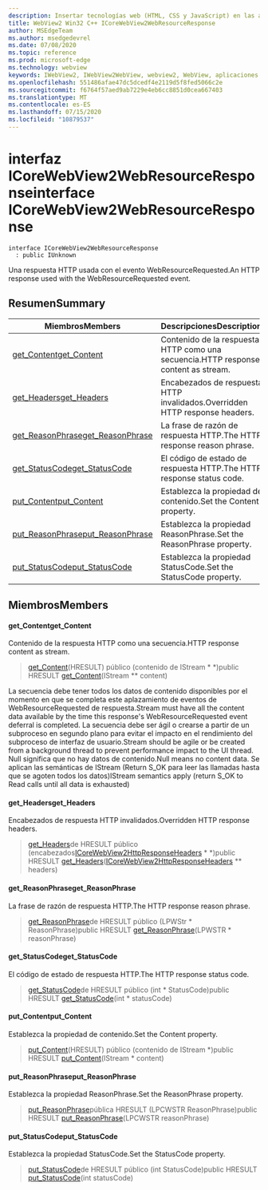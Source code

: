 ```yaml
---
description: Insertar tecnologías web (HTML, CSS y JavaScript) en las aplicaciones nativas con el control Microsoft Edge WebView2
title: WebView2 Win32 C++ ICoreWebView2WebResourceResponse
author: MSEdgeTeam
ms.author: msedgedevrel
ms.date: 07/08/2020
ms.topic: reference
ms.prod: microsoft-edge
ms.technology: webview
keywords: IWebView2, IWebView2WebView, webview2, WebView, aplicaciones Win32, Win32, Edge, ICoreWebView2, ICoreWebView2Controller, control de explorador, HTML Edge, ICoreWebView2WebResourceResponse
ms.openlocfilehash: 551486afae47dc5dcedf4e2119d5f8fed5066c2e
ms.sourcegitcommit: f6764f57aed9ab7229e4eb6cc8851d0cea667403
ms.translationtype: MT
ms.contentlocale: es-ES
ms.lasthandoff: 07/15/2020
ms.locfileid: "10879537"
---
```

# <span data-ttu-id="f97c4-104">interfaz ICoreWebView2WebResourceResponse</span><span class="sxs-lookup"><span data-stu-id="f97c4-104">interface ICoreWebView2WebResourceResponse</span></span> 

```
interface ICoreWebView2WebResourceResponse
  : public IUnknown
```

<span data-ttu-id="f97c4-105">Una respuesta HTTP usada con el evento WebResourceRequested.</span><span class="sxs-lookup"><span data-stu-id="f97c4-105">An HTTP response used with the WebResourceRequested event.</span></span>

## <span data-ttu-id="f97c4-106">Resumen</span><span class="sxs-lookup"><span data-stu-id="f97c4-106">Summary</span></span>

 <span data-ttu-id="f97c4-107">Miembros</span><span class="sxs-lookup"><span data-stu-id="f97c4-107">Members</span></span>                        | <span data-ttu-id="f97c4-108">Descripciones</span><span class="sxs-lookup"><span data-stu-id="f97c4-108">Descriptions</span></span>
--------------------------------|---------------------------------------------
[<span data-ttu-id="f97c4-109">get_Content</span><span class="sxs-lookup"><span data-stu-id="f97c4-109">get_Content</span></span>](#get_content) | <span data-ttu-id="f97c4-110">Contenido de la respuesta HTTP como una secuencia.</span><span class="sxs-lookup"><span data-stu-id="f97c4-110">HTTP response content as stream.</span></span>
[<span data-ttu-id="f97c4-111">get_Headers</span><span class="sxs-lookup"><span data-stu-id="f97c4-111">get_Headers</span></span>](#get_headers) | <span data-ttu-id="f97c4-112">Encabezados de respuesta HTTP invalidados.</span><span class="sxs-lookup"><span data-stu-id="f97c4-112">Overridden HTTP response headers.</span></span>
[<span data-ttu-id="f97c4-113">get_ReasonPhrase</span><span class="sxs-lookup"><span data-stu-id="f97c4-113">get_ReasonPhrase</span></span>](#get_reasonphrase) | <span data-ttu-id="f97c4-114">La frase de razón de respuesta HTTP.</span><span class="sxs-lookup"><span data-stu-id="f97c4-114">The HTTP response reason phrase.</span></span>
[<span data-ttu-id="f97c4-115">get_StatusCode</span><span class="sxs-lookup"><span data-stu-id="f97c4-115">get_StatusCode</span></span>](#get_statuscode) | <span data-ttu-id="f97c4-116">El código de estado de respuesta HTTP.</span><span class="sxs-lookup"><span data-stu-id="f97c4-116">The HTTP response status code.</span></span>
[<span data-ttu-id="f97c4-117">put_Content</span><span class="sxs-lookup"><span data-stu-id="f97c4-117">put_Content</span></span>](#put_content) | <span data-ttu-id="f97c4-118">Establezca la propiedad de contenido.</span><span class="sxs-lookup"><span data-stu-id="f97c4-118">Set the Content property.</span></span>
[<span data-ttu-id="f97c4-119">put_ReasonPhrase</span><span class="sxs-lookup"><span data-stu-id="f97c4-119">put_ReasonPhrase</span></span>](#put_reasonphrase) | <span data-ttu-id="f97c4-120">Establezca la propiedad ReasonPhrase.</span><span class="sxs-lookup"><span data-stu-id="f97c4-120">Set the ReasonPhrase property.</span></span>
[<span data-ttu-id="f97c4-121">put_StatusCode</span><span class="sxs-lookup"><span data-stu-id="f97c4-121">put_StatusCode</span></span>](#put_statuscode) | <span data-ttu-id="f97c4-122">Establezca la propiedad StatusCode.</span><span class="sxs-lookup"><span data-stu-id="f97c4-122">Set the StatusCode property.</span></span>

## <span data-ttu-id="f97c4-123">Miembros</span><span class="sxs-lookup"><span data-stu-id="f97c4-123">Members</span></span>

#### <span data-ttu-id="f97c4-124">get_Content</span><span class="sxs-lookup"><span data-stu-id="f97c4-124">get_Content</span></span> 

<span data-ttu-id="f97c4-125">Contenido de la respuesta HTTP como una secuencia.</span><span class="sxs-lookup"><span data-stu-id="f97c4-125">HTTP response content as stream.</span></span>

> <span data-ttu-id="f97c4-126">[get_Content](#get_content)(HRESULT) público (contenido de IStream \* \*)</span><span class="sxs-lookup"><span data-stu-id="f97c4-126">public HRESULT [get_Content](#get_content)(IStream \*\* content)</span></span>

<span data-ttu-id="f97c4-127">La secuencia debe tener todos los datos de contenido disponibles por el momento en que se completa este aplazamiento de eventos de WebResourceRequested de respuesta.</span><span class="sxs-lookup"><span data-stu-id="f97c4-127">Stream must have all the content data available by the time this response's WebResourceRequested event deferral is completed.</span></span> <span data-ttu-id="f97c4-128">La secuencia debe ser ágil o crearse a partir de un subproceso en segundo plano para evitar el impacto en el rendimiento del subproceso de interfaz de usuario.</span><span class="sxs-lookup"><span data-stu-id="f97c4-128">Stream should be agile or be created from a background thread to prevent performance impact to the UI thread.</span></span> <span data-ttu-id="f97c4-129">Null significa que no hay datos de contenido.</span><span class="sxs-lookup"><span data-stu-id="f97c4-129">Null means no content data.</span></span> <span data-ttu-id="f97c4-130">Se aplican las semánticas de IStream (Return S_OK para leer las llamadas hasta que se agoten todos los datos)</span><span class="sxs-lookup"><span data-stu-id="f97c4-130">IStream semantics apply (return S_OK to Read calls until all data is exhausted)</span></span>

#### <span data-ttu-id="f97c4-131">get_Headers</span><span class="sxs-lookup"><span data-stu-id="f97c4-131">get_Headers</span></span> 

<span data-ttu-id="f97c4-132">Encabezados de respuesta HTTP invalidados.</span><span class="sxs-lookup"><span data-stu-id="f97c4-132">Overridden HTTP response headers.</span></span>

> <span data-ttu-id="f97c4-133">[get_Headers](#get_headers)de HRESULT público (encabezados[ICoreWebView2HttpResponseHeaders](icorewebview2httpresponseheaders.md) \* \*)</span><span class="sxs-lookup"><span data-stu-id="f97c4-133">public HRESULT [get_Headers](#get_headers)([ICoreWebView2HttpResponseHeaders](icorewebview2httpresponseheaders.md) \*\* headers)</span></span>

#### <span data-ttu-id="f97c4-134">get_ReasonPhrase</span><span class="sxs-lookup"><span data-stu-id="f97c4-134">get_ReasonPhrase</span></span> 

<span data-ttu-id="f97c4-135">La frase de razón de respuesta HTTP.</span><span class="sxs-lookup"><span data-stu-id="f97c4-135">The HTTP response reason phrase.</span></span>

> <span data-ttu-id="f97c4-136">[get_ReasonPhrase](#get_reasonphrase)de HRESULT público (LPWStr \* ReasonPhrase)</span><span class="sxs-lookup"><span data-stu-id="f97c4-136">public HRESULT [get_ReasonPhrase](#get_reasonphrase)(LPWSTR \* reasonPhrase)</span></span>

#### <span data-ttu-id="f97c4-137">get_StatusCode</span><span class="sxs-lookup"><span data-stu-id="f97c4-137">get_StatusCode</span></span> 

<span data-ttu-id="f97c4-138">El código de estado de respuesta HTTP.</span><span class="sxs-lookup"><span data-stu-id="f97c4-138">The HTTP response status code.</span></span>

> <span data-ttu-id="f97c4-139">[get_StatusCode](#get_statuscode)de HRESULT público (int \* StatusCode)</span><span class="sxs-lookup"><span data-stu-id="f97c4-139">public HRESULT [get_StatusCode](#get_statuscode)(int \* statusCode)</span></span>

#### <span data-ttu-id="f97c4-140">put_Content</span><span class="sxs-lookup"><span data-stu-id="f97c4-140">put_Content</span></span> 

<span data-ttu-id="f97c4-141">Establezca la propiedad de contenido.</span><span class="sxs-lookup"><span data-stu-id="f97c4-141">Set the Content property.</span></span>

> <span data-ttu-id="f97c4-142">[put_Content](#put_content)(HRESULT) público (contenido de IStream \*)</span><span class="sxs-lookup"><span data-stu-id="f97c4-142">public HRESULT [put_Content](#put_content)(IStream \* content)</span></span>

#### <span data-ttu-id="f97c4-143">put_ReasonPhrase</span><span class="sxs-lookup"><span data-stu-id="f97c4-143">put_ReasonPhrase</span></span> 

<span data-ttu-id="f97c4-144">Establezca la propiedad ReasonPhrase.</span><span class="sxs-lookup"><span data-stu-id="f97c4-144">Set the ReasonPhrase property.</span></span>

> <span data-ttu-id="f97c4-145">[put_ReasonPhrase](#put_reasonphrase)pública HRESULT (LPCWSTR ReasonPhrase)</span><span class="sxs-lookup"><span data-stu-id="f97c4-145">public HRESULT [put_ReasonPhrase](#put_reasonphrase)(LPCWSTR reasonPhrase)</span></span>

#### <span data-ttu-id="f97c4-146">put_StatusCode</span><span class="sxs-lookup"><span data-stu-id="f97c4-146">put_StatusCode</span></span> 

<span data-ttu-id="f97c4-147">Establezca la propiedad StatusCode.</span><span class="sxs-lookup"><span data-stu-id="f97c4-147">Set the StatusCode property.</span></span>

> <span data-ttu-id="f97c4-148">[put_StatusCode](#put_statuscode)de HRESULT público (int StatusCode)</span><span class="sxs-lookup"><span data-stu-id="f97c4-148">public HRESULT [put_StatusCode](#put_statuscode)(int statusCode)</span></span>

